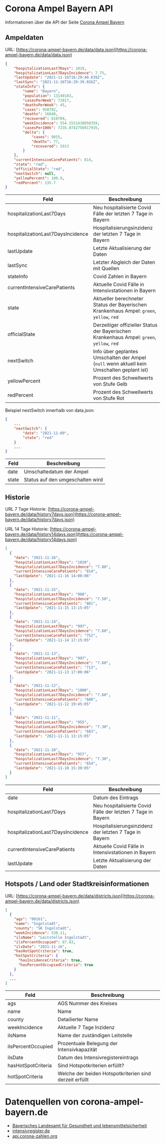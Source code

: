 # Corona Ampel Bayern API

Informationen über die API der Seite [Corona Ampel Bayern](corona-ampel-bayern.de)

## Ampeldaten

URL: [https://corona-ampel-bayern.de/data/data.json](https://corona-ampel-bayern.de/data/data.json)

```json
{
    "hospitalizationLast7Days": 1019,
    "hospitalizationLast7DaysIncidence": 7.75,
    "lastUpdate": "2021-11-16T16:29:40.639Z",
    "lastSync": "2021-11-16T16:29:39.026Z",
    "stateInfo": {
        "name": "Bayern",
        "population": 13140183,
        "casesPerWeek": 72817,
        "deathsPerWeek": 45,
        "cases": 950702,
        "deaths": 16648,
        "recovered": 810704,
        "weekIncidence": 554.1551438058359,
        "casesPer100k": 7235.0742756017935,
        "delta": {
            "cases": 9015,
            "deaths": 77,
            "recovered": 5913
        }
    },
    "currentIntensiveCarePatients": 814,
    "state": "red",
    "officialState": "red",
    "nextSwitch": null,
    "yellowPercent": 180.9,
    "redPercent": 135.7
}
```

Feld | Beschreibung
-------- | --------
hospitalizationLast7Days | Neu hospitalisierte Covid Fälle der letzten 7 Tage in Bayern
hospitalizationLast7DaysIncidence | Hospitalisierungsinzidenz der letzten 7 Tage in Bayern
lastUpdate | Letzte Aktualisierung der Daten
lastSync | Letzter Abgleich der Daten mit Quellen
stateInfo | Covid Zahlen in Bayern
currentIntensiveCarePatients | Aktuelle Covid Fälle in Intensivstationen in Bayern
state | Aktueller berechneter Status der Bayerischen Krankenhaus Ampel: `green`, `yellow`, `red`
officialState | Derzeitiger offizieller Status der Bayerischen Krankenhaus Ampel: `green`, `yellow`, `red`
nextSwitch | Info über geplantes Umschalten der Ampel (`null` wenn aktuell kein Umschalten geplant ist)
yellowPercent | Prozent des Schwellwerts von Stufe Gelb
redPercent | Prozent des Schwellwerts von Stufe Rot

Beispiel nextSwitch innerhalb von data.json:

```json
{
    ...
    "nextSwitch": {
        "date": "2021-11-09",
        "state": "red"
    }
    ...
}
```

Feld | Beschreibung
-------- | --------
date | Umschaltedatum der Ampel
state | Status auf den umgeschalten wird

## Historie

URL 7 Tage Historie: [https://corona-ampel-bayern.de/data/history7days.json](https://corona-ampel-bayern.de/data/history7days.json)

URL 14 Tage Historie: [https://corona-ampel-bayern.de/data/history14days.json](https://corona-ampel-bayern.de/data/history14days.json)

```json
[
  {
    "date": "2021-11-16",
    "hospitalizationLast7Days": "1020",
    "hospitalizationLast7DaysIncidence": "7.80",
    "currentIntensiveCarePatients": "814",
    "lastUpdate": "2021-11-16 14:00:06"
  },
  {
    "date": "2021-11-15",
    "hospitalizationLast7Days": "980",
    "hospitalizationLast7DaysIncidence": "7.50",
    "currentIntensiveCarePatients": "801",
    "lastUpdate": "2021-11-15 13:15:05"
  },
  {
    "date": "2021-11-14",
    "hospitalizationLast7Days": "997",
    "hospitalizationLast7DaysIncidence": "7.60",
    "currentIntensiveCarePatients": "752",
    "lastUpdate": "2021-11-14 17:15:05"
  },
  {
    "date": "2021-11-13",
    "hospitalizationLast7Days": "997",
    "hospitalizationLast7DaysIncidence": "7.60",
    "currentIntensiveCarePatients": "713",
    "lastUpdate": "2021-11-13 17:00:06"
  },
  {
    "date": "2021-11-12",
    "hospitalizationLast7Days": "1000",
    "hospitalizationLast7DaysIncidence": "7.60",
    "currentIntensiveCarePatients": "680",
    "lastUpdate": "2021-11-12 19:45:05"
  },
  {
    "date": "2021-11-11",
    "hospitalizationLast7Days": "955",
    "hospitalizationLast7DaysIncidence": "7.30",
    "currentIntensiveCarePatients": "683",
    "lastUpdate": "2021-11-11 13:15:05"
  },
  {
    "date": "2021-11-10",
    "hospitalizationLast7Days": "957",
    "hospitalizationLast7DaysIncidence": "7.30",
    "currentIntensiveCarePatients": "654",
    "lastUpdate": "2021-11-10 15:30:05"
  }
]
```

Feld | Beschreibung
-------- | --------
date | Datum des Eintrags
hospitalizationLast7Days | Neu hospitalisierte Covid Fälle der letzten 7 Tage in Bayern
hospitalizationLast7DaysIncidence | Hospitalisierungsinzidenz der letzten 7 Tage in Bayern
currentIntensiveCarePatients | Aktuelle Covid Fälle in Intensivstationen in Bayern
lastUpdate | Letzte Aktualisierung der Daten

## Hotspots / Land oder Stadtkreisinformationen

URL: [https://corona-ampel-bayern.de/data/districts.json](https://corona-ampel-bayern.de/data/districts.json)

```json
[
  {
    "ags": "09161",
    "name": "Ingolstadt",
    "county": "SK Ingolstadt",
    "weekIncidence": 530.11,
    "ilsName": "Leitstelle Ingolstadt",
    "ilsPercentOccupied": 87.83,
    "ilsDate": "2021-11-16",
    "hasHotSpotCriteria": true,
    "hotSpotCriteria": {
      "hasIncidenceCriteria": true,
      "hasPercentOccupiedCriteria": true
    }
  },
  ...
]
```

Feld | Beschreibung
-------- | --------
ags | AGS Nummer des Kreises
name | Name
county | Detailierter Name
weekIncidence | Aktuelle 7 Tage Inzidenz
ilsName | Name der zuständigen Leitstelle
ilsPercentOccupied | Prozentuale Belegung der Intensivkapazität
ilsDate | Datum des Intensivregistereintrags
hasHotSpotCriteria | Sind Hotspotkriterien erfüllt?
hotSpotCriteria | Welche der beiden Hotspotkriterien sind derzeit erfüllt

# Datenquellen von corona-ampel-bayern.de

- [Baverisches Landesamt für Gesundheit und lebensmittelsicherheit](https://www.lgl.bayern.de/gesundheit/infektionsschutz/infektionskrankheiten_a_z/coronavirus/karte_coronavirus/index.htm)
- [intensivregister.de](https://www.intensivregister.de/)
- [api.corona-zahlen.org](https://api.corona-zahlen.org/)